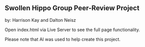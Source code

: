## Swollen Hippo Group Peer-Review Project
by: Harrison Kay and Dalton Neisz

Open index.html via Live Server to see the full page functionality.

Please note that AI was used to help create this project.